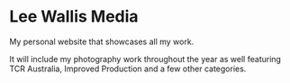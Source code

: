 # Lee Wallis Media

My personal website that showcases all my work.

It will include my photography work throughout the year as well featuring TCR Australia, Improved Production and a few other categories.
